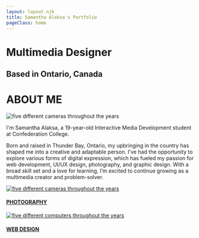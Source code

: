```yaml
---
layout: layout.njk
title: Samantha Alaksa's Portfolio
pageClass: home
---
```

<div class="main-container">
  <div class="text-content">

# Multimedia Designer 
## Based in Ontario, Canada

# **ABOUT ME**

</div>
    <img class="main-me" src="../img/main-me.jpeg" alt="five different cameras throughout the years">
</div>


I'm Samantha Alaksa, a 19-year-old Interactive Media Development student at Confederation College.

Born and raised in Thunder Bay, Ontario, my upbringing in the country has shaped me into a creative and adaptable person. I’ve had the opportunity to explore various forms of digital expression, which has fueled my passion for web development, UI/UX design, photography, and graphic design. With a broad skill set and a love for learning, I’m excited to continue growing as a multimedia creator and problem-solver.

<a href="../photography" class="card-link">
<div class="card">
    <div class="card-img"> <img class="main-photography" src="../img/main.photography.png" alt="five different cameras throughout the years">
    </div>
    <div class="card-text">

#### PHOTOGRAPHY

</div>
</div>

<a href="../web" class="card-link">
<div class="card">
    <div class="card-img"> <img class="main-web" src="../img/main.web.png" alt="five different computers throughout the years">
    </div>
    <div class="card-text">

#### WEB DESIGN

</div>
</div>

